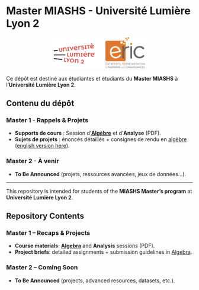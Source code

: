 # Master MIASHS - Université Lumière Lyon 2

<p align="center">
  <img src="ERIC_LYON_2_logo.png" alt="Logo ERIC Lyon 2" width="250"/>
</p>

Ce dépôt est destiné aux étudiantes et étudiants du **Master MIASHS** à l’**Université Lumière Lyon 2**.

## Contenu du dépôt

### Master 1 - Rappels & Projets
- **Supports de cours** : Session d’[**Algèbre**](/Algebre_M1/Cours_M1_ALGEBRE_Beamer.pdf) et d’**Analyse** (PDF).
- **Sujets de projets** : énoncés détaillés + consignes de rendu en [algèbre](/Algebre_M1/Projet-Algebre.pdf) ([english version here](/Algebre_M1/ENGLISH-Projet-Algebre.pdf)).


### Master 2 - À venir
- **To Be Announced** (projets, ressources avancées, jeux de données…).

---


This repository is intended for students of the **MIASHS Master’s program** at **Université Lumière Lyon 2**.


## Repository Contents

### Master 1 – Recaps & Projects
- **Course materials**: [**Algebra**](/Algebre_M1/Cours_M1_ALGEBRE_Beamer.pdf) and **Analysis** sessions (PDF).
- **Project briefs**: detailed assignments + submission guidelines in [Algebra](/Algebre_M1/ENGLISH-Projet-Algebre.pdf).

### Master 2 – Coming Soon
- **To Be Announced** (projects, advanced resources, datasets, etc.).
